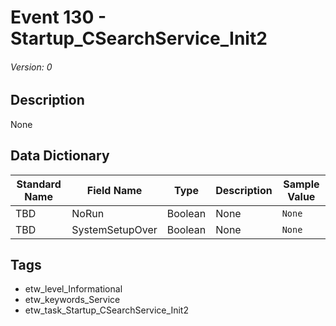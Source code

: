 # Event 130 - Startup_CSearchService_Init2
###### Version: 0

## Description
None

## Data Dictionary
|Standard Name|Field Name|Type|Description|Sample Value|
|---|---|---|---|---|
|TBD|NoRun|Boolean|None|`None`|
|TBD|SystemSetupOver|Boolean|None|`None`|

## Tags
* etw_level_Informational
* etw_keywords_Service
* etw_task_Startup_CSearchService_Init2